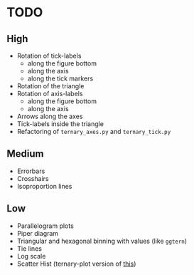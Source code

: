 # TODO

## High

- Rotation of tick-labels
    - along the figure bottom
    - along the axis
    - along the tick markers
- Rotation of the triangle
- Rotation of axis-labels
    - along the figure bottom
    - along the axis
- Arrows along the axes
- Tick-labels inside the triangle
- Refactoring of `ternary_axes.py` and `ternary_tick.py`

## Medium

- Errorbars
- Crosshairs
- Isoproportion lines

## Low

- Parallelogram plots
- Piper diagram
- Triangular and hexagonal binning with values (like `ggtern`)
- Tie lines
- Log scale
- Scatter Hist (ternary-plot version of [this](https://matplotlib.org/gallery/axes_grid1/scatter_hist_locatable_axes.html))